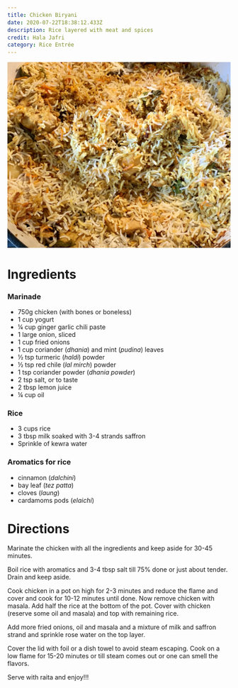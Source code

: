 ```yaml
---
title: Chicken Biryani
date: 2020-07-22T18:38:12.433Z
description: Rice layered with meat and spices
credit: Hala Jafri
category: Rice Entrée
---
```

![](c8f4eda6-4aaa-422e-ad99-82353c2c0b32.jpeg)

# Ingredients

### Marinade

* 750g chicken (with bones or boneless)
* 1 cup yogurt
* ¼ cup ginger garlic chili paste
* 1 large onion, sliced
* 1 cup fried onions
* 1 cup coriander (*dhania*) and mint (*pudina*) leaves
* ½ tsp turmeric (*haldi*) powder 
* ½ tsp red chile (*lal mirch*) powder
* 1 tsp coriander powder (*dhania powder*)
* 2 tsp salt, or to taste
* 2 tbsp lemon juice
* ¼ cup oil

### Rice

* 3 cups rice
* 3 tbsp milk soaked with 3-4 strands saffron
* Sprinkle of kewra water

### Aromatics for rice

* cinnamon (*dalchini*)
* bay leaf (*tez patta*)
* cloves (*laung*)
* cardamoms pods (*elaichi*)

# Directions

Marinate the chicken with all the ingredients and keep aside for 30-45 minutes.

Boil rice with aromatics and 3-4 tbsp salt till 75% done or just about tender. Drain and keep aside.

Cook chicken in a pot on high for 2-3 minutes and reduce the flame and cover and cook for 10-12 minutes until done. Now remove chicken with masala. Add half the rice at the bottom of the pot. Cover with chicken (reserve some oil and masala) and top with remaining rice. 

Add more fried onions, oil and masala and a mixture of milk and saffron strand and sprinkle rose water on the top layer. 

Cover the lid with foil or a dish towel to avoid steam escaping. Cook on a low flame for 15-20 minutes or till steam comes out or one can smell the flavors.

Serve with raita and enjoy!!!
